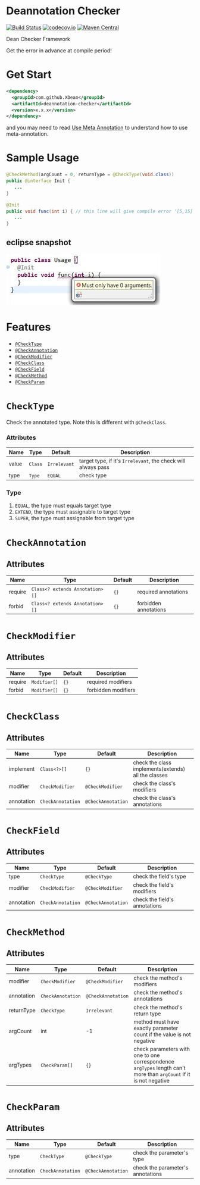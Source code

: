# Deannotation Checker
[![Build Status](https://travis-ci.org/XDean/Deannotation-checker.svg?branch=master)](https://travis-ci.org/XDean/Deannotation-checker)
[![codecov.io](http://codecov.io/github/XDean/deannotation-checker/coverage.svg?branch=master)](https://codecov.io/gh/XDean/deannotation-checker/branch/master)
[![Maven Central](https://maven-badges.herokuapp.com/maven-central/com.github.XDean/deannotation-checker/badge.svg)](https://maven-badges.herokuapp.com/maven-central/com.github.XDean/deannotation-checker)

Dean Checker Framework

Get the error in advance at compile period!

# Get Start

```xml
<dependency>
  <groupId>com.github.XDean</groupId>
  <artifactId>deannotation-checker</artifactId>
  <version>x.x.x</version>
</dependency>
```

and you may need to read [Use Meta Annotation](https://github.com/XDean/AnnotationProcessorToolkit/blob/master/doc/Meta.md#use-meta-annotation) to understand how to use meta-annotation.

# Sample Usage

```java
@CheckMethod(argCount = 0, returnType = @CheckType(void.class))
public @interface Init {
   ...
}
```

```java
@Init
public void func(int i) { // this line will give compile error '[5,15] Must only have 0 arguments'
   ...
}
```

## eclipse snapshot

![AssertMethodEclipse.jpg](doc/image/AssertMethodEclipse.jpg)

# Features

- [`@CheckType`](#checktype)
- [`@CheckAnnotation`](#checkannotation)
- [`@CheckModifier`](#checkmodifier)
- [`@CheckClass`](#checkclass)
- [`@CheckField`](#checkfield)
- [`@CheckMethod`](#checkmethod)
- [`@CheckParam`](#checkparam)
  
# `CheckType`

Check the annotated type. Note this is different with `@CheckClass`.

### Attributes

| Name | Type |  Default | Description |
| -- | -- | -- | -- |
| value | `Class` | `Irrelevant` | target type, if it's `Irrelevant`, the check will always pass |
| type | `Type` | `EQUAL` | check type |

### Type

1. `EQUAL`, the type must equals target type
2. `EXTEND`, the type must assignable to target type
3. `SUPER`, the type must assignable from target type

# `CheckAnnotation`

## Attributes

| Name | Type |  Default | Description |
| -- | -- | -- | -- |
| require | `Class<? extends Annotation>[]` | `{}` | required annotations |
| forbid | `Class<? extends Annotation>[]` | `{}` | forbidden annotations |

# `CheckModifier`

## Attributes

| Name | Type |  Default | Description |
| -- | -- | -- | -- |
| require | `Modifier[]` | `{}` | required modifiers |
| forbid | `Modifier[]` | `{}` | forbidden modifiers |

# `CheckClass`

## Attributes

| Name | Type |  Default | Description |
| -- | -- | -- | -- |
| implement | `Class<?>[]` | `{}` | check the class implements(extends) all the classes |
| modifier | `CheckModifier` | `@CheckModifier` | check the class's modifiers |
| annotation | `CheckAnnotation` | `@CheckAnnotation` | check the class's annotations |

# `CheckField`

## Attributes

| Name | Type |  Default | Description |
| -- | -- | -- | -- |
| type | `CheckType` | `@CheckType` | check the field's type |
| modifier | `CheckModifier` | `@CheckModifier` | check the field's modifiers |
| annotation | `CheckAnnotation` | `@CheckAnnotation` | check the field's annotations |

# `CheckMethod`

## Attributes

| Name | Type |  Default | Description |
| -- | -- | -- | -- |
| modifier | `CheckModifier` | `@CheckModifier` | check the method's modifiers |
| annotation | `CheckAnnotation` | `@CheckAnnotation` | check the method's annotations |
| returnType | `CheckType` | `Irrelevant` | check the method's return type |
| argCount | int | -1 | method must have exactly parameter count if the value is not negative |
| argTypes | `CheckParam[]` | `{}` | check parameters with one to one correspondence<br>`argTypes` length can't more than `argCount` if it is not negative |

# `CheckParam`

## Attributes

| Name | Type |  Default | Description |
| -- | -- | -- | -- |
| type | `CheckType` | `@CheckType` | check the parameter's type |
| annotation | `CheckAnnotation` | `@CheckAnnotation` | check the parameter's annotations |
